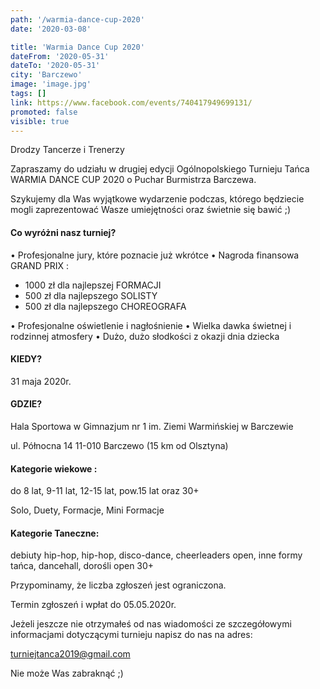 ```yaml
---
path: '/warmia-dance-cup-2020'
date: '2020-03-08'

title: 'Warmia Dance Cup 2020'
dateFrom: '2020-05-31'
dateTo: '2020-05-31'
city: 'Barczewo'
image: 'image.jpg'
tags: []
link: https://www.facebook.com/events/740417949699131/
promoted: false
visible: true
---
```

Drodzy Tancerze i Trenerzy

Zapraszamy do udziału w drugiej  edycji Ogólnopolskiego  Turnieju Tańca WARMIA DANCE CUP 2020 o Puchar Burmistrza Barczewa.

Szykujemy dla Was wyjątkowe wydarzenie podczas, którego będziecie mogli zaprezentować Wasze umiejętności oraz świetnie się bawić ;)

#### Co wyróżni nasz turniej? 

• Profesjonalne jury, które poznacie już wkrótce
• Nagroda finansowa GRAND PRIX :

- 1000 zł dla najlepszej FORMACJI
- 500 zł dla najlepszego SOLISTY
- 500 zł dla najlepszego CHOREOGRAFA

• Profesjonalne oświetlenie i nagłośnienie 
• Wielka dawka świetnej i rodzinnej atmosfery
• Dużo, dużo słodkości z okazji dnia dziecka 


#### KIEDY? 
31 maja  2020r. 

#### GDZIE? 
Hala Sportowa w Gimnazjum nr 1 im. Ziemi Warmińskiej w Barczewie

ul. Północna 14 11-010 Barczewo (15 km od Olsztyna)

#### Kategorie wiekowe :
do 8 lat, 9-11 lat, 12-15 lat, pow.15 lat oraz 30+

Solo, Duety, Formacje, Mini Formacje

#### Kategorie Taneczne:
debiuty hip-hop, hip-hop, disco-dance, cheerleaders open, inne formy tańca, dancehall, dorośli open 30+

Przypominamy, że liczba zgłoszeń jest ograniczona. 

Termin zgłoszeń i wpłat do 05.05.2020r.

Jeżeli jeszcze nie otrzymałeś od nas wiadomości ze szczegółowymi informacjami dotyczącymi turnieju napisz do nas na adres:

turniejtanca2019@gmail.com

Nie może Was zabraknąć ;)
